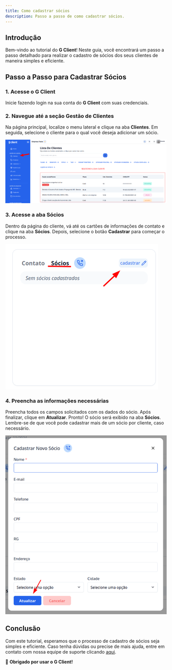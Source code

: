 ```yaml
---
title: Como cadastrar sócios
description: Passo a passo de como cadastrar sócios.
---
```


## Introdução

Bem-vindo ao tutorial do **G Client**! Neste guia, você encontrará um passo a passo detalhado para realizar o cadastro de sócios dos seus clientes de maneira simples e eficiente.

## Passo a Passo para Cadastrar Sócios

### 1. Acesse o G Client

Inicie fazendo login na sua conta do **G Client** com suas credenciais.

### 2. Navegue até a seção **Gestão de Clientes**

Na página principal, localize o menu lateral e clique na aba **Clientes**. Em seguida, selecione o cliente para o qual você deseja adicionar um sócio.

![Ilustração do passo descrito acima](./img/register-member/example-01.png)

### 3. Acesse a aba **Sócios**

Dentro da página do cliente, vá até os cartões de informações de contato e clique na aba **Sócios**. Depois, selecione o botão **Cadastrar** para começar o processo.

![Ilustração do passo descrito acima](./img/register-member/example-02.png)

### 4. Preencha as informações necessárias

Preencha todos os campos solicitados com os dados do sócio. Após finalizar, clique em **Atualizar**. Pronto! O sócio será exibido na aba **Sócios**. Lembre-se de que você pode cadastrar mais de um sócio por cliente, caso necessário.

![Ilustração do passo descrito acima](./img/register-member/example-03.png)

## Conclusão

Com este tutorial, esperamos que o processo de cadastro de sócios seja simples e eficiente. Caso tenha dúvidas ou precise de mais ajuda, entre em contato com nossa equipe de suporte clicando [aqui](https://api.whatsapp.com/send?phone=5544997046569&text=Preciso%20de%20ajuda%20sobre%20um%20tutorial).

🎉 **Obrigado por usar o G Client!**
